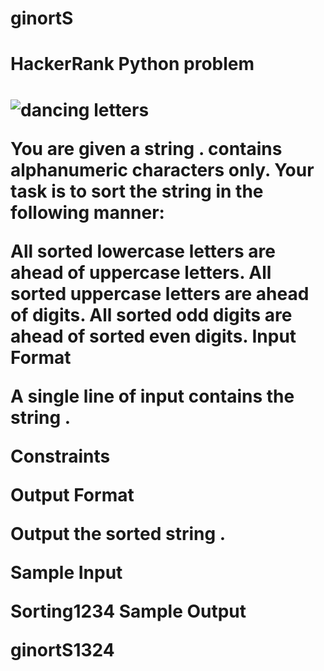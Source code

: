 # ginortS
<h1>HackerRank Python problem<h1>

<img src = "https://i.imgur.com/u7WkSk7.gif" alt = "dancing letters">

You are given a string .
 contains alphanumeric characters only.
Your task is to sort the string  in the following manner:

All sorted lowercase letters are ahead of uppercase letters.
All sorted uppercase letters are ahead of digits.
All sorted odd digits are ahead of sorted even digits.
Input Format

A single line of input contains the string .

Constraints

Output Format

Output the sorted string .

Sample Input

Sorting1234
Sample Output

ginortS1324
